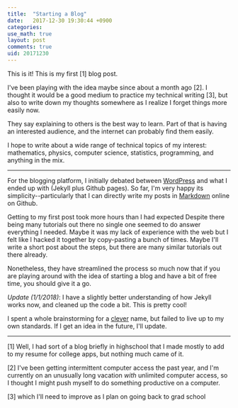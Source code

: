 ```yaml
---
title:  "Starting a Blog"
date:   2017-12-30 19:30:44 +0900
categories:
use_math: true
layout: post
comments: true
uid: 20171230
---
```


This is it! This is my first [1] blog post.

I've been playing with the idea maybe since about a month ago [2].
I thought it would be a good medium to practice my technical writing [3], but also to write down my thoughts somewhere as I realize I forget things more easily now.

They say explaining to others is the best way to learn. Part of that is having an interested audience, and the internet can probably find them easily.

I hope to write about a wide range of technical topics of my interest: mathematics, physics, computer science, statistics, programming, and anything in the mix.

---------

For the blogging platform, I initially debated between [WordPress][word-press] and what I ended up with (Jekyll plus Github pages). So far, I'm very happy its simplicity--particularly that I can directly write my posts in [Markdown][markdown] online on Github.

Getting to my first post took more hours than I had expected Despite there being many tutorials out there no single one seemed to do answer everything I needed. Maybe it was my lack of experience with the web but I felt like I hacked it together by copy-pasting a bunch of times. Maybe I'll write a short post about the steps, but there are many similar tutorials out there already.

Nonetheless, they have streamlined the process so much now that if you are playing around with the idea of starting a blog and have a bit of free time, you should give it a go.

*Update (1/1/2018)*: I have a slightly better understanding of how Jekyll works now, and cleaned up the code a bit. This is pretty cool!

I spent a whole brainstorming for a [clever][in-theory] name, but failed to live up to my own standards. If I get an idea in the future, I'll update.

----

[1] Well, I had sort of a blog briefly in highschool that I made mostly to add to my resume for college apps, but nothing much came of it.

[2] I've been getting intermittent computer access the past year, and I'm currently on an unusually long vacation *with* unlimited computer access, so I thought I might push myself to do something productive on a computer.

[3] which I'll need to improve as I plan on going back to grad school


[word-press]: https://wordpress.com/

[markdown]: https://en.wikipedia.org/wiki/Markdown

[in-theory]: https://lucatrevisan.wordpress.com/

